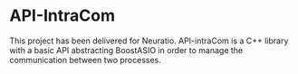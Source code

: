 # API-IntraCom

This project has been delivered for Neuratio. 
API-intraCom is a C++ library with a basic API abstracting BoostASIO in order to manage the communication between two processes. 
